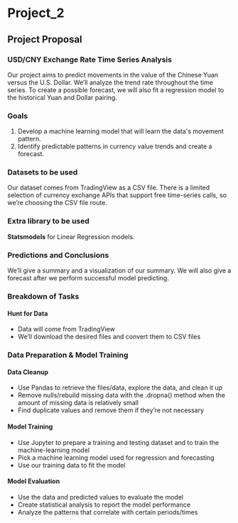 # Project_2

## Project Proposal
### USD/CNY Exchange Rate Time Series Analysis

Our project aims to predict movements in the value of the Chinese Yuan versus the U.S. Dollar. We’ll analyze the trend rate throughout the time series. To create a possible forecast, we will also fit a regression model to the historical Yuan and Dollar pairing. 

### Goals
1. Develop a machine learning model that will learn the data's movement pattern.
2. Identify predictable patterns in currency value trends and create a forecast.

### Datasets to be used
Our dataset comes from TradingView as a CSV file. There is a limited selection of currency exchange APIs that support free time-series calls, so we’re choosing the CSV file route.

### Extra library to be used
**Statsmodels** for Linear Regression models.

### Predictions and Conclusions
We’ll give a summary and a visualization of our summary. We will also give a forecast after we perform successful model predicting.

### Breakdown of Tasks
#### Hunt for Data
- Data will come from TradingView
- We’ll download the desired files and convert them to CSV files

### Data Preparation & Model Training
#### Data Cleanup
- Use Pandas to retrieve the files/data, explore the data, and clean it up
- Remove nulls/rebuild missing data with the .dropna() method when the amount of missing data is relatively small
- Find duplicate values and remove them if they’re not necessary
#### Model Training
- Use Jupyter to prepare a training and testing dataset and to train the machine-learning model
- Pick a machine learning model used for regression and forecasting
- Use our training data to fit the model
#### Model Evaluation
- Use the data and predicted values to evaluate the model
- Create statistical analysis to report the model performance
- Analyze the patterns that correlate with certain periods/times

